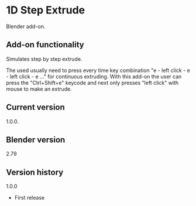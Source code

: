 # 1D Step Extrude

Blender add-on.

Add-on functionality
-
Simulates step by step extrude.

The used usually need to press every time key combination "e - left click - e - left click - e ..." for continuous extruding.
With this add-on the user can press the "Ctrl+Shift+e" keycode and next only presses "left click" with mouse to make an extrude.

Current version
-
1.0.0.

Blender version
-
2.79

Version history
-
1.0.0
- First release
